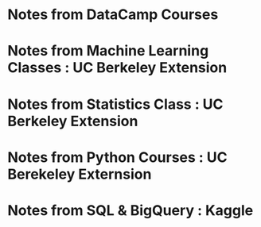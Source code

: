 # Notes from DataCamp Courses

# Notes from Machine Learning Classes : UC Berkeley Extension

# Notes from Statistics Class : UC Berkeley Extension

# Notes from Python Courses : UC Berekeley Externsion

# Notes from SQL & BigQuery : Kaggle 
